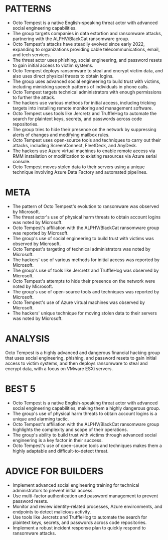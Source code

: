 # PATTERNS
* Octo Tempest is a native English-speaking threat actor with advanced social engineering capabilities.
* The group targets companies in data extortion and ransomware attacks, partnering with the ALPHV/BlackCat ransomware group.
* Octo Tempest's attacks have steadily evolved since early 2022, expanding to organizations providing cable telecommunications, email, and tech services.
* The threat actor uses phishing, social engineering, and password resets to gain initial access to victim systems.
* Octo Tempest deploys ransomware to steal and encrypt victim data, and also uses direct physical threats to obtain logins.
* The group uses advanced social engineering to build trust with victims, including mimicking speech patterns of individuals in phone calls.
* Octo Tempest targets technical administrators with enough permissions to further the attack.
* The hackers use various methods for initial access, including tricking targets into installing remote monitoring and management software.
* Octo Tempest uses tools like Jercretz and TruffleHog to automate the search for plaintext keys, secrets, and passwords across code repositories.
* The group tries to hide their presence on the network by suppressing alerts of changes and modifying mailbox rules.
* Octo Tempest uses open-source tools and techniques to carry out their attacks, including ScreenConnect, FleetDeck, and AnyDesk.
* The hackers use Azure virtual machines to enable remote access via RMM installation or modification to existing resources via Azure serial console.
* Octo Tempest moves stolen data to their servers using a unique technique involving Azure Data Factory and automated pipelines.

# META
* The pattern of Octo Tempest's evolution to ransomware was observed by Microsoft.
* The threat actor's use of physical harm threats to obtain account logins was noted by Microsoft.
* Octo Tempest's affiliation with the ALPHV/BlackCat ransomware group was reported by Microsoft.
* The group's use of social engineering to build trust with victims was observed by Microsoft.
* Octo Tempest's targeting of technical administrators was noted by Microsoft.
* The hackers' use of various methods for initial access was reported by Microsoft.
* The group's use of tools like Jercretz and TruffleHog was observed by Microsoft.
* Octo Tempest's attempts to hide their presence on the network were noted by Microsoft.
* The group's use of open-source tools and techniques was reported by Microsoft.
* Octo Tempest's use of Azure virtual machines was observed by Microsoft.
* The hackers' unique technique for moving stolen data to their servers was noted by Microsoft.

# ANALYSIS
Octo Tempest is a highly advanced and dangerous financial hacking group that uses social engineering, phishing, and password resets to gain initial access to victim systems, and then deploys ransomware to steal and encrypt data, with a focus on VMware ESXi servers.

# BEST 5
* Octo Tempest is a native English-speaking threat actor with advanced social engineering capabilities, making them a highly dangerous group.
* The group's use of physical harm threats to obtain account logins is a unique and alarming tactic.
* Octo Tempest's affiliation with the ALPHV/BlackCat ransomware group highlights the complexity and scope of their operations.
* The group's ability to build trust with victims through advanced social engineering is a key factor in their success.
* Octo Tempest's use of open-source tools and techniques makes them a highly adaptable and difficult-to-detect threat.

# ADVICE FOR BUILDERS
* Implement advanced social engineering training for technical administrators to prevent initial access.
* Use multi-factor authentication and password management to prevent password resets.
* Monitor and review identity-related processes, Azure environments, and endpoints to detect malicious activity.
* Use tools like Jercretz and TruffleHog to automate the search for plaintext keys, secrets, and passwords across code repositories.
* Implement a robust incident response plan to quickly respond to ransomware attacks.
